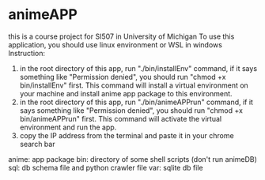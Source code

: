 # animeAPP
this is a course project for SI507 in University of Michigan
To use this application, you should use linux environment or WSL in windows
Instruction:
1. in the root directory of this app, run "./bin/installEnv" command, if it says something like "Permission denied", you should run
   "chmod +x bin/installEnv" first. This command will install a virtual environment on your machine and install anime app package to
   this environment.
2. in the root directory of this app, run "./bin/animeAPPrun" command, if it says something like "Permission denied", you should run
   "chmod +x bin/animeAPPrun" first. This command will activate the virtual environment and run the app.
3. copy the IP address from the terminal and paste it in your chrome search bar

anime: app package
bin: directory of some shell scripts (don't run animeDB)
sql: db schema file and python crawler file
var: sqlite db file
